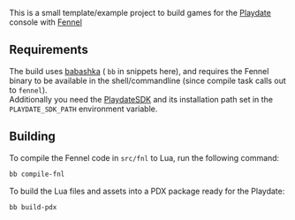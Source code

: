 This is a small template/example project to build games
for the [Playdate](https://play.date) console with [Fennel](https://fennel-lang.org/)

## Requirements

The build uses [babashka](https://babashka.org/) ( `bb` in snippets here),
and requires the Fennel binary to be available in the shell/commandline
(since compile task calls out to `fennel`).  
Additionally you need the [PlaydateSDK](https://play.date/dev/) and its installation path set
in the `PLAYDATE_SDK_PATH` environment variable.

## Building

To compile the Fennel code in `src/fnl` to Lua, run the following command:

```bash
bb compile-fnl
```

To build the Lua files and assets into a PDX package ready for the Playdate:

```bash
bb build-pdx
```